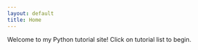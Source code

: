 ```yaml
---
layout: default
title: Home
---
```


Welcome to my Python tutorial site!
Click on tutorial list to begin.
